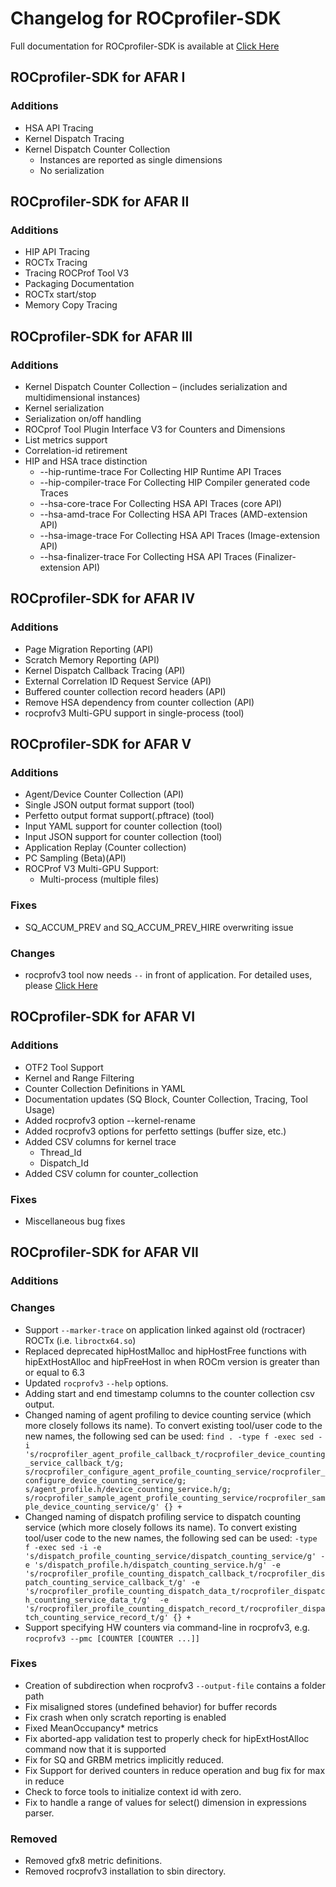 # Changelog for ROCprofiler-SDK

Full documentation for ROCprofiler-SDK is available at [Click Here](source/docs/index.md)

## ROCprofiler-SDK for AFAR I

### Additions

- HSA API Tracing
- Kernel Dispatch Tracing
- Kernel Dispatch Counter Collection
  - Instances are reported as single dimensions
  - No serialization

## ROCprofiler-SDK for AFAR II

### Additions

- HIP API Tracing
- ROCTx Tracing
- Tracing ROCProf Tool V3
- Packaging Documentation
- ROCTx start/stop
- Memory Copy Tracing

## ROCprofiler-SDK for AFAR III

### Additions

- Kernel Dispatch Counter Collection – (includes serialization and multidimensional instances)
- Kernel serialization
- Serialization on/off handling
- ROCprof Tool Plugin Interface V3 for Counters and Dimensions
- List metrics support
- Correlation-id retirement
- HIP and HSA trace distinction
  - --hip-runtime-trace          For Collecting HIP Runtime API Traces
  - --hip-compiler-trace         For Collecting HIP Compiler generated code Traces
  - --hsa-core-trace                For Collecting HSA API Traces (core API)
  - --hsa-amd-trace                For Collecting HSA API Traces (AMD-extension API)
  - --hsa-image-trace             For Collecting HSA API Traces (Image-extension API)
  - --hsa-finalizer-trace          For Collecting HSA API Traces (Finalizer-extension API)

## ROCprofiler-SDK for AFAR IV

### Additions

- Page Migration Reporting (API)
- Scratch Memory Reporting (API)
- Kernel Dispatch Callback Tracing (API)
- External Correlation ID Request Service (API)
- Buffered counter collection record headers (API)
- Remove HSA dependency from counter collection (API)
- rocprofv3 Multi-GPU support in single-process (tool)

## ROCprofiler-SDK for AFAR V

### Additions

- Agent/Device Counter Collection (API)
- Single JSON output format support (tool)
- Perfetto output format support(.pftrace) (tool)
- Input YAML support for counter collection (tool)
- Input JSON support for counter collection (tool)
- Application Replay (Counter collection)
- PC Sampling (Beta)(API)
- ROCProf V3 Multi-GPU Support:
  - Multi-process (multiple files)

### Fixes

- SQ_ACCUM_PREV and SQ_ACCUM_PREV_HIRE overwriting issue

### Changes

- rocprofv3 tool now needs `--` in front of application. For detailed uses, please [Click Here](source/docs/rocprofv3.md)

## ROCprofiler-SDK for AFAR VI

### Additions

- OTF2 Tool Support
- Kernel and Range Filtering
- Counter Collection Definitions in YAML
- Documentation updates (SQ Block, Counter Collection, Tracing, Tool Usage)
- Added rocprofv3 option --kernel-rename
- Added rocprofv3 options for perfetto settings (buffer size, etc.)
- Added CSV columns for kernel trace
  - Thread_Id
  - Dispatch_Id
- Added CSV column for counter_collection

### Fixes

- Miscellaneous bug fixes

## ROCprofiler-SDK for AFAR VII

### Additions

### Changes

- Support `--marker-trace` on application linked against old (roctracer) ROCTx (i.e. `libroctx64.so`)
- Replaced deprecated hipHostMalloc and hipHostFree functions with hipExtHostAlloc and hipFreeHost in when ROCm version is greater than or equal to 6.3
- Updated `rocprofv3` `--help` options.
- Adding start and end timestamp columns to the counter collection csv output.
- Changed naming of agent profiling to device counting service (which more closely follows its name). To convert existing tool/user code to the new names, the following sed can be used: `find . -type f -exec sed -i 's/rocprofiler_agent_profile_callback_t/rocprofiler_device_counting_service_callback_t/g; s/rocprofiler_configure_agent_profile_counting_service/rocprofiler_configure_device_counting_service/g; s/agent_profile.h/device_counting_service.h/g; s/rocprofiler_sample_agent_profile_counting_service/rocprofiler_sample_device_counting_service/g' {} +`
- Changed naming of dispatch profiling service to dispatch counting service (which more closely follows its name). To convert existing tool/user code to the new names, the following sed can be used: `-type f -exec sed -i -e 's/dispatch_profile_counting_service/dispatch_counting_service/g' -e 's/dispatch_profile.h/dispatch_counting_service.h/g' -e 's/rocprofiler_profile_counting_dispatch_callback_t/rocprofiler_dispatch_counting_service_callback_t/g' -e 's/rocprofiler_profile_counting_dispatch_data_t/rocprofiler_dispatch_counting_service_data_t/g'  -e 's/rocprofiler_profile_counting_dispatch_record_t/rocprofiler_dispatch_counting_service_record_t/g' {} +`
- Support specifying HW counters via command-line in rocprofv3, e.g. `rocprofv3 --pmc [COUNTER [COUNTER ...]]`

### Fixes

- Creation of subdirection when rocprofv3 `--output-file` contains a folder path
- Fix misaligned stores (undefined behavior) for buffer records
- Fix crash when only scratch reporting is enabled
- Fixed MeanOccupancy* metrics
- Fix aborted-app validation test to properly check for hipExtHostAlloc command now that it is supported
- Fix for SQ and GRBM metrics implicitly reduced.
- Fix Support for derived counters in reduce operation and bug fix for max in reduce
- Check to force tools to initialize context id with zero.
- Fix to handle a range of values for select() dimension in expressions parser.

### Removed

- Removed gfx8 metric definitions.
- Removed rocprofv3 installation to sbin directory.
